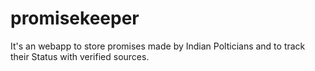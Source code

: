 # promisekeeper
It's an webapp to store promises made by Indian Polticians and to track their Status with verified sources.
